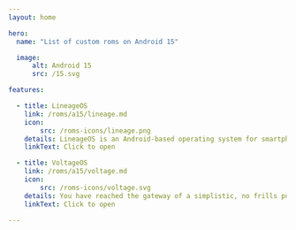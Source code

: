 ```yaml
---
layout: home

hero:
  name: "List of custom roms on Android 15"

  image:
      alt: Android 15
      src: /15.svg

features:

  - title: LineageOS
    link: /roms/a15/lineage.md
    icon:
        src: /roms-icons/lineage.png
    details: LineageOS is an Android-based operating system for smartphones, tablet computers, and set-top boxes, with mostly free and open-source software.
    linkText: Click to open

  - title: VoltageOS
    link: /roms/a15/voltage.md
    icon: 
        src: /roms-icons/voltage.svg
    details: You have reached the gateway of a simplistic, no frills pure AOSP experience that will not let you down in getting through every day uninterrupted by inconveniences, with just the right dab of customisations. Supports GApps sandbox!
    linkText: Click to open

---
```


